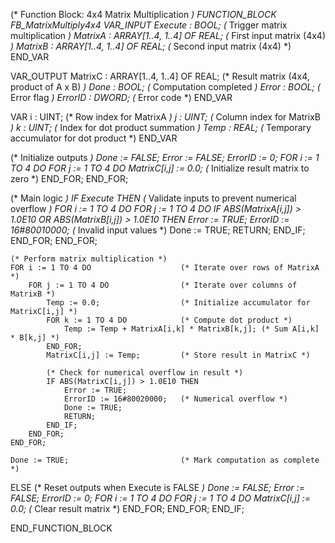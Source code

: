 (* Function Block: 4x4 Matrix Multiplication *)
FUNCTION_BLOCK FB_MatrixMultiply4x4
VAR_INPUT
    Execute : BOOL;                       (* Trigger matrix multiplication *)
    MatrixA : ARRAY[1..4, 1..4] OF REAL;  (* First input matrix (4x4) *)
    MatrixB : ARRAY[1..4, 1..4] OF REAL;  (* Second input matrix (4x4) *)
END_VAR

VAR_OUTPUT
    MatrixC : ARRAY[1..4, 1..4] OF REAL;  (* Result matrix (4x4, product of A x B) *)
    Done : BOOL;                          (* Computation completed *)
    Error : BOOL;                         (* Error flag *)
    ErrorID : DWORD;                      (* Error code *)
END_VAR

VAR
    i : UINT;                             (* Row index for MatrixA *)
    j : UINT;                             (* Column index for MatrixB *)
    k : UINT;                             (* Index for dot product summation *)
    Temp : REAL;                          (* Temporary accumulator for dot product *)
END_VAR

(* Initialize outputs *)
Done := FALSE;
Error := FALSE;
ErrorID := 0;
FOR i := 1 TO 4 DO
    FOR j := 1 TO 4 DO
        MatrixC[i,j] := 0.0;              (* Initialize result matrix to zero *)
    END_FOR;
END_FOR;

(* Main logic *)
IF Execute THEN
    (* Validate inputs to prevent numerical overflow *)
    FOR i := 1 TO 4 DO
        FOR j := 1 TO 4 DO
            IF ABS(MatrixA[i,j]) > 1.0E10 OR ABS(MatrixB[i,j]) > 1.0E10 THEN
                Error := TRUE;
                ErrorID := 16#80010000;   (* Invalid input values *)
                Done := TRUE;
                RETURN;
            END_IF;
        END_FOR;
    END_FOR;

    (* Perform matrix multiplication *)
    FOR i := 1 TO 4 DO                    (* Iterate over rows of MatrixA *)
        FOR j := 1 TO 4 DO                (* Iterate over columns of MatrixB *)
            Temp := 0.0;                  (* Initialize accumulator for MatrixC[i,j] *)
            FOR k := 1 TO 4 DO            (* Compute dot product *)
                Temp := Temp + MatrixA[i,k] * MatrixB[k,j]; (* Sum A[i,k] * B[k,j] *)
            END_FOR;
            MatrixC[i,j] := Temp;         (* Store result in MatrixC *)
            
            (* Check for numerical overflow in result *)
            IF ABS(MatrixC[i,j]) > 1.0E10 THEN
                Error := TRUE;
                ErrorID := 16#80020000;   (* Numerical overflow *)
                Done := TRUE;
                RETURN;
            END_IF;
        END_FOR;
    END_FOR;

    Done := TRUE;                         (* Mark computation as complete *)
ELSE
    (* Reset outputs when Execute is FALSE *)
    Done := FALSE;
    Error := FALSE;
    ErrorID := 0;
    FOR i := 1 TO 4 DO
        FOR j := 1 TO 4 DO
            MatrixC[i,j] := 0.0;          (* Clear result matrix *)
        END_FOR;
    END_FOR;
END_IF;

END_FUNCTION_BLOCK
